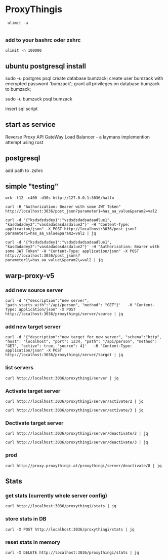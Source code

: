 # ProxyThingis

```
 ulimit -a
 
 ```

### add to your bashrc oder zshrc
```
ulimit -n 100000
```


## ubuntu postgresql install

sudo -u postgres psql
create database bumzack;
create user bumzack with encrypted password 'bumzack';
grant all privileges on database bumzack to bumzack;

sudo -u bumzack psql bumzack

insert sql script

## start as service

Reverse Proxy API GateWay Load Balancer - a laymans implemention attempt using rust

## postgresql

add path to .zshrc

## simple "testing"

```
wrk -t12 -c400 -d30s http://127.0.0.1:3036/hallo
```

```
curl -H "Authorization: Bearer with some JWT Token" http://localhost:3036/post_json?parameter1=has_aa_value&param2=val2 
```

```
curl -d '{"ksdsdsdsdey1":"vsdsdsdadsadaadlue1", "kasdadadey2":"vasdadadasdasdalue2"}' -H "Content-Type: application/json" -X POST http://localhost:3036/post_json?parameter1=has_aa_value&param2=val2 | jq
```

```
curl -d '{"ksdsdsdsdey1":"vsdsdsdadsadaadlue1", "kasdadadey2":"vasdadadasdasdalue2"}' -H "Authorization: Bearer with some JWT Token" -H "Content-Type: application/json" -X POST http://localhost:3036/post_json\?parameter1\=has_aa_value\&param2\=val2 | jq
```

## warp-proxy-v5

### add new source server

```
curl -d '{"description":"new server", "path_starts_with":"/api/person", "method": "GET"}'   -H "Content-Type: application/json" -X POST http://localhost:3036/proxythingi/server/source | jq
```

### add new target server

```
curl -d '{"description":"new target for new server", "schema":"http", "host": "localhost", "port": 1234, "path": "/api/person", "method": "GET", "active": true, "source": 4}'   -H "Content-Type: application/json" -X POST http://localhost:3036/proxythingi/server/target | jq
```

### list servers

```
curl http://localhost:3036/proxythingi/server | jq
```

### Activate target server

```
curl http://localhost:3036/proxythingi/server/activate/2 | jq

curl http://localhost:3036/proxythingi/server/activate/3 | jq
```

### Dectivate target server

```
curl http://localhost:3036/proxythingi/server/deactivate/2 | jq

curl http://localhost:3036/proxythingi/server/deactivate/3 | jq
```

### prod

```
curl http://proxy.proxythingi.at/proxythingi/server/deactivate/8 | jq
```

## Stats

### get stats (currently whole server config)

```
curl http://localhost:3036/proxythingi/stats | jq
```

### store stats in DB

```
curl -X POST http://localhost:3036/proxythingi/stats | jq
```

### reset stats in memory

```
curl -X DELETE http://localhost:3036/proxythingi/stats | jq
```
